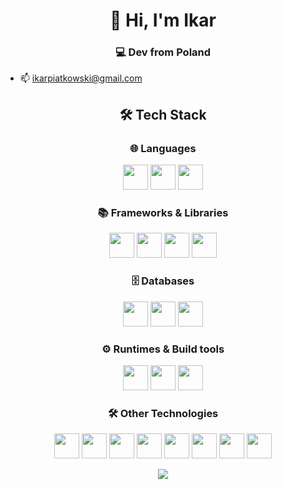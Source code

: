 <h1 align="center">👋 Hi, I'm Ikar</h1>

<h3 align="center">💻 Dev from Poland</h3>

- 📫 [ikarpiatkowski@gmail.com](mailto:ikarpiatkowski@gmail.com)

<h2 align="center">🛠️ Tech Stack</h2>

<h3 align="center">🌐 Languages</h3>
<p align="center">
    <img width="40" height="40" src="https://cdn.simpleicons.org/javascript"/>
    <img width="40" height="40" src="https://cdn.simpleicons.org/typescript"/>
    <img width="40" height="40" src="https://cdn.simpleicons.org/go"/>
</p>

<h3 align="center">📚 Frameworks & Libraries</h3>
<p align="center">    
    <img width="40" height="40" src="https://cdn.simpleicons.org/react"/>
    <img width="40" height="40" src="https://cdn.simpleicons.org/next.js"/>
    <img width="40" height="40" src="https://cdn.simpleicons.org/tailwindcss"/>
    <img width="40" height="40" src="https://cdn.simpleicons.org/storybook"/>
</p>

<h3 align="center">🗄️ Databases</h3>
<p align="center">    
    <img width="40" height="40" src="https://cdn.simpleicons.org/postgresql"/>
    <img width="40" height="40" src="https://cdn.simpleicons.org/mongodb"/>
    <img width="40" height="40" src="https://cdn.simpleicons.org/supabase"/>
</p>

<h3 align="center">⚙️ Runtimes & Build tools</h3>
<p align="center">    
    <img width="40" height="40" src="https://cdn.simpleicons.org/deno"/>
    <img width="40" height="40" src="https://cdn.simpleicons.org/node.js"/>
    <img width="40" height="40" src="https://cdn.simpleicons.org/vite"/>
</p>

<h3 align="center">🛠️ Other Technologies</h3>
<p align="center">    
    <img width="40" height="40" src="https://cdn.simpleicons.org/git"/>
    <img width="40" height="40" src="https://cdn.simpleicons.org/linux"/>
    <img width="40" height="40" src="https://cdn.simpleicons.org/gnubash"/>
    <img width="40" height="40" src="https://cdn.simpleicons.org/docker"/>
    <img width="40" height="40" src="https://cdn.simpleicons.org/eslint"/>
    <img width="40" height="40" src="https://cdn.simpleicons.org/prettier"/>
    <img width="40" height="40" src="https://cdn.simpleicons.org/zod"/>
    <img width="40" height="40" src="https://cdn.simpleicons.org/i18next"/>
</p>

<p align="center">
    <img src="https://github-readme-stats.vercel.app/api/top-langs/?username=ikarpiatkowski&theme=dark&layout=compact&hide_border=true"/>
</p>
